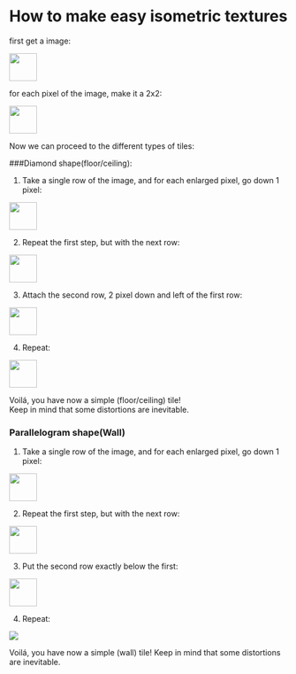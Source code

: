 # How to make easy isometric textures

first get a image:

<img src="https://user-images.githubusercontent.com/64809360/233989606-1c7dc0bb-bd34-455e-be1b-c7baac0f0cb5.png" width="50px" heigth="50px">

for each pixel of the image, make it a 2x2:

<img src="https://user-images.githubusercontent.com/64809360/233989801-21331f58-bb3f-49a6-8407-156330d45534.png" width="50px" heigth="50px">

Now we can proceed to the different types of tiles:

###Diamond shape(floor/ceiling):

1) Take a single row of the image, and for each enlarged pixel, go down 1 pixel:
  
<img src="https://user-images.githubusercontent.com/64809360/233990412-d1b987cf-5a78-474c-8f17-1a0184a64099.png" width="50px" heigth="50px">

2) Repeat the first step, but with the next row:

<img src="https://user-images.githubusercontent.com/64809360/233990444-8eb13a72-9bb9-4cb3-af7b-abeb602c2c97.png" width="50px" heigth="50px">

3) Attach the second row, 2 pixel down and left of the first row:

<img src="https://user-images.githubusercontent.com/64809360/233990568-3739982a-c654-4a14-8866-49ea9f308a80.png" width="50px" heigth="50px">

4) Repeat:

<img src="https://user-images.githubusercontent.com/64809360/233990933-e6dde61d-6cd1-41d1-93ff-4956ebb560f4.png" width="50px" heigth="50px">

Voilá, you have now a simple (floor/ceiling) tile!<br>
Keep in mind that some distortions are inevitable.

### Parallelogram shape(Wall)

1) Take a single row of the image, and for each enlarged pixel, go down 1 pixel:

<img src="https://user-images.githubusercontent.com/64809360/233990412-d1b987cf-5a78-474c-8f17-1a0184a64099.png" width="50px" heigth="50px">

2) Repeat the first step, but with the next row:

<img src="https://user-images.githubusercontent.com/64809360/233990444-8eb13a72-9bb9-4cb3-af7b-abeb602c2c97.png" width="50px" heigth="50px">

3) Put the second row exactly below the first:

<img src="https://user-images.githubusercontent.com/64809360/233991148-b35791d7-014b-467c-848c-a540882bc504.png" width="50px" heigth="50px">

4) Repeat:

<img src="https://user-images.githubusercontent.com/64809360/233991241-9f3bb2a9-bc34-4446-9574-e419c2674583.png" heigth="50px">

Voilá, you have now a simple (wall) tile!
Keep in mind that some distortions are inevitable.
